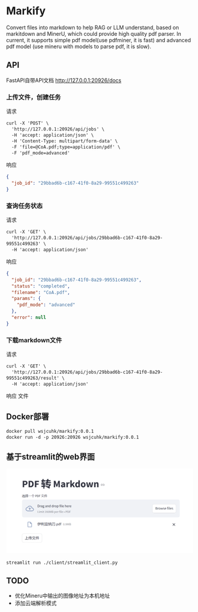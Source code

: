 # Markify

Convert files into markdown to help RAG or LLM understand, based on markitdown and MinerU, which could provide high quality pdf parser.
In current, it supports simple pdf model(use pdfminer, it is fast) and advanced pdf model (use mineru with models to parse pdf, it is slow).


## API
FastAPI自带API文档 http://127.0.0.1:20926/docs
### 上传文件，创建任务
请求
```shell
curl -X 'POST' \
  'http://127.0.0.1:20926/api/jobs' \
  -H 'accept: application/json' \
  -H 'Content-Type: multipart/form-data' \
  -F 'file=@CoA.pdf;type=application/pdf' \
  -F 'pdf_mode=advanced'
```
响应
```json
{
  "job_id": "29bbad6b-c167-41f0-8a29-99551c499263"
}
```
### 查询任务状态
请求
```shell
curl -X 'GET' \
  'http://127.0.0.1:20926/api/jobs/29bbad6b-c167-41f0-8a29-99551c499263' \
  -H 'accept: application/json'
```
响应
```json
{
  "job_id": "29bbad6b-c167-41f0-8a29-99551c499263",
  "status": "completed",
  "filename": "CoA.pdf",
  "params": {
    "pdf_mode": "advanced"
  },
  "error": null
}
```
### 下载markdown文件
请求
```shell
curl -X 'GET' \
  'http://127.0.0.1:20926/api/jobs/29bbad6b-c167-41f0-8a29-99551c499263/result' \
  -H 'accept: application/json'
```
响应
文件


## Docker部署
```shell
docker pull wsjcuhk/markify:0.0.1
docker run -d -p 20926:20926 wsjcuhk/markify:0.0.1
```

## 基于streamlit的web界面
![alt text](assets/image.png)
```shell
streamlit run ./client/streamlit_client.py
```


## TODO
- 优化Mineru中输出的图像地址为本机地址
- 添加云端解析模式
